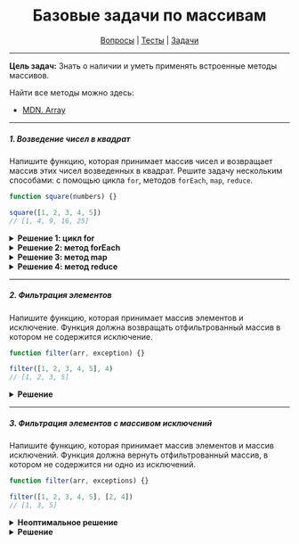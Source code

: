 <div align="center">

# Базовые задачи по массивам

[Вопросы](https://github.com/dollaween/javascript-questions)
|
[Тесты](https://github.com/dollaween/javascript-tests)
|
[Задачи](https://github.com/dollaween/javascript-tasks)

</div>

---

**Цель задач:** Знать о наличии и уметь применять встроенные методы массивов.

Найти все методы можно здесь:
* [MDN. Array](https://developer.mozilla.org/ru/docs/Web/JavaScript/Reference/Global_Objects/Array)

---

##### 1. Возведение чисел в квадрат
Напишите функцию, которая принимает массив чисел и возвращает массив этих чисел возведенных в квадрат. Решите задачу нескольким способами: с помощью цикла `for`, методов `forEach`, `map`, `reduce`.

```javascript
function square(numbers) {}

square([1, 2, 3, 4, 5])
// [1, 4, 9, 16, 25]
```

<details><summary><b>Решение 1: цикл for</b></summary>
<p>

```javascript
function square(numbers) {
  const result = []
  for (let i = 0; i < numbers.length; i++) {
    result.push(numbers[i] ** 2)
  }
  return result
}
```

</p>
</details>

<details><summary><b>Решение 2: метод forEach</b></summary>
<p>

```javascript
function square(numbers) {
  const result = []
  numbers.forEach((num) => result.push(num ** 2))
  return result
}
```

</p>
</details>

<details><summary><b>Решение 3: метод map</b></summary>
<p>

```javascript
function square(numbers) {
  return numbers.map((num) => num ** 2)
}
```

</p>
</details>

<details><summary><b>Решение 4: метод reduce</b></summary>
<p>

```javascript
function square(numbers) {
  return numbers.reduce((acc, num) => {
    acc.push(num ** 2)
    return acc
  }, [])
}
```

</p>
</details>

---

##### 2. Фильтрация элементов
Напишите функцию, которая принимает массив элементов и исключение. Функция должна возвращать отфильтрованный массив в котором не содержится исключение.

```javascript
function filter(arr, exception) {}

filter([1, 2, 3, 4, 5], 4)
// [1, 2, 3, 5]
```

<details><summary><b>Решение</b></summary>
<p>

```javascript
function filter(arr, exception) {
  return arr.filter((val) => val !== exception)
}
```

</p>
</details>

---

##### 3. Фильтрация элементов с массивом исключений
Напишите функцию, которая принимает массив элементов и массив исключений. Функция должна вернуть отфильтрованный массив, в котором не содержится ни одно из исключений.

```javascript
function filter(arr, exceptions) {}

filter([1, 2, 3, 4, 5], [2, 4])
// [1, 3, 5]
```

<details><summary><b>Неоптимальное решение</b></summary>
<p>

**Сложность:** O(N^2)

```javascript
function filter(arr, exceptions) {
  return arr.filter((val) => {
    return exceptions.every((except) => except !== val)
  })
}
```

</p>
</details>

<details><summary><b>Решение</b></summary>
<p>

**Сложность**: O(N)

**Алгоритм**: Frequency counter

Решение с помощью алгоритма Frequency counter.

* **Сложность**: O(N)
* **Алгоритм**: Frequency counter

```javascript
function filter(arr, exceptions) {
  const freqCounter = {}
  for (let val of exceptions) {
    freqCounter[val] = val
  }
  return arr.filter((val) => {
    return val !== freqCounter[val]
  })
}
```

</p>
</details>
